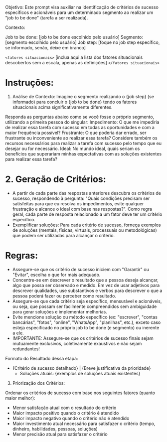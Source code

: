 Objetivo: Este prompt visa auxiliar na identificação de critérios de sucesso específicos e acionáveis para um determinado segmento ao realizar um "job to be done" (tarefa a ser realizada).

Contexto:

Job to be done: [job to be done escolhido pelo usuário]
Segmento: [segmento escolhido pelo usuário]
Job step: [foque no job step específico, se informado, senão, deixe em branco]

`<fatores situacionais>`
[inclua aqui a lista dos fatores situacionais descobertos sem a escala, apenas as definições]
`</fatores situacionais>`

# Instruções:
1. Análise de Contexto:
Imagine o segmento realizando o {job step} (se informado) para concluir o {job to be done} tendo os fatores situacionais acima significativamente diferentes.

Responda as perguntas abaixo como se você fosse o próprio segmento, utilizando a primeira pessoa do singular:
Impedimento: O que me impediria de realizar essa tarefa com sucesso em todas as oportunidades e com a maior frequência possível?
Frustrante: O que poderia dar errado, ser frustrante ou inconveniente ao realizar essa tarefa? Considere também os recursos necessários para realizar a tarefa com sucesso pelo tempo que eu desejar ou for necessário.
Ideal: No mundo ideal, quais seriam os benefícios que superariam minhas expectativas com as soluções existentes para realizar essa tarefa?

# 2. Geração de Critérios:
- A partir de cada parte das respostas anteriores descubra os critérios de sucesso, respondendo à pergunta: "Quais condições precisam ser satisfeitas para que eu resolva os impedimentos, evite qualquer frustração e alcance o ideal com base nas respostas?". Como regra geral, cada parte de resposta relacionado a um fator deve ter um critério específico.
- Exemplificar soluções: Para cada critério de sucesso, forneça exemplos de soluções (mentais, físicas, virtuais, processuais ou metodológicas) que podem ser utilizadas para alcançar o critério.

# Regras:
- Assegure-se que os critério de sucesso iniciem com "Garantir" ou "Evitar", escolha o que for mais adequado.
- Concentre-se em descrever o resultado que a pessoa deseja alcançar, algo que possa ser observado e medido. Em vez de usar adjetivos para descrever qualidades, use substantivos e verbos para descrever o que a pessoa poderá fazer ou perceber como resultado.
- Assegure-se que cada critério seja específico, mensurável e acionáveis, ou seja, que possam ser facilmente compreendidos sem ambiguidade para gerar soluções e implementar melhorias. 
- Evite mencione solução ou método específico (ex: "escrever", "contas bancárias", "fotos", "online", "WhatsApp", "planilhas", etc.), exceto caso esteja especificado no próprio job to be done (e segmento) ou inerente a ele.
- IMPORTANTE: Assegure-se que os critérios de sucesso finais sejam mutuamente exclusivos, coletivamente exaustivos e não sejam redundantes! 

Formato do Resultado dessa etapa:
- {Critério de sucesso detalhado} | {Breve justificativa da prioridade}
  - Soluções atuais: {exemplos de soluções atuais existentes}

3. Priorização dos Critérios:

Ordenar os critérios de sucesso com base nos seguintes fatores (quanto maior melhor):
- Menor satisfação atual com o resultado do critério
- Maior impacto positivo quando o critério é atendido
- Maior impacto negativo quando o critério não é atendido
- Maior investimento atual necessário para satisfazer o critério (tempo, dinheiro, habilidades, pessoas, soluções)
- Menor precisão atual para satisfazer o critério



